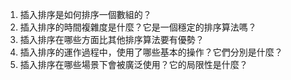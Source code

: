 

1. 插入排序是如何排序一個數組的？
2. 插入排序的時間複雜度是什麼？它是一個穩定的排序算法嗎？
3. 插入排序在哪些方面比其他排序算法要有優勢？
4. 插入排序的運作過程中，使用了哪些基本的操作？它們分別是什麼？
5. 插入排序在哪些場景下會被廣泛使用？它的局限性是什麼？